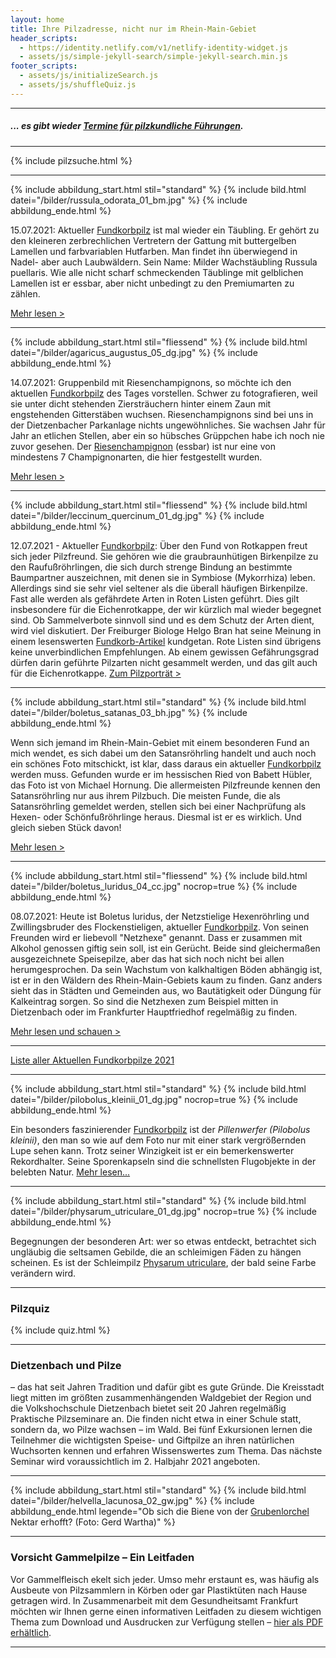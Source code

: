 ```yaml
---
layout: home
title: Ihre Pilzadresse, nicht nur im Rhein-Main-Gebiet
header_scripts:
  - https://identity.netlify.com/v1/netlify-identity-widget.js
  - assets/js/simple-jekyll-search/simple-jekyll-search.min.js
footer_scripts:
  - assets/js/initializeSearch.js
  - assets/js/shuffleQuiz.js
---
```

- - -

##### ... es gibt wieder [Termine für pilzkundliche Führungen](/termine).

- - -

{% include pilzsuche.html %}

- - -

{% include abbildung_start.html stil="standard" %}
{% include bild.html datei="/bilder/russula_odorata_01_bm.jpg" %}
{% include abbildung_ende.html %}

15.07.2021: Aktueller [Fundkorbpilz](AA "Glossar-") ist mal wieder ein Täubling. Er gehört zu den kleineren zerbrechlichen Vertretern der Gattung mit buttergelben Lamellen und farbvariablen Hutfarben.  Man findet ihn überwiegend in Nadel- aber auch Laubwäldern. Sein Name: Milder Wachstäubling Russula puellaris. Wie alle nicht scharf schmeckenden Täublinge mit gelblichen Lamellen ist er essbar, aber nicht unbedingt zu den Premiumarten zu zählen.

[Mehr lesen >](/pilze/russula-odorata-duftender-zwergtäubling)

- - -

{% include abbildung_start.html stil="fliessend" %}
{% include bild.html datei="/bilder/agaricus_augustus_05_dg.jpg" %}
{% include abbildung_ende.html %}

14.07.2021: Gruppenbild mit Riesenchampignons, so möchte ich den aktuellen [Fundkorbpilz](AA "Glossar-") des Tages vorstellen. Schwer zu fotografieren, weil sie unter dicht stehenden Ziersträuchern hinter einem Zaun mit engstehenden Gitterstäben wuchsen. Riesenchampignons sind bei uns in der Dietzenbacher Parkanlage nichts ungewöhnliches. Sie wachsen Jahr für Jahr an etlichen Stellen, aber ein so hübsches Grüppchen habe ich noch nie zuvor gesehen. Der [Riesenchampignon](/pilze/agaricus-augustus-riesenchampignon) (essbar) ist nur eine von mindestens 7 Champignonarten, die hier festgestellt wurden.

[Mehr lesen >](/pilze/agaricus-augustus-riesenchampignon)

<div style="clear: both"></div>

- - -

{% include abbildung_start.html stil="fliessend" %}
{% include bild.html datei="/bilder/leccinum_quercinum_01_dg.jpg" %}
{% include abbildung_ende.html %}

12.07.2021 - Aktueller [Fundkorbpilz](AA "Glossar-"): Über den Fund von Rotkappen freut sich jeder Pilzfreund. Sie gehören wie die graubraunhütigen Birkenpilze zu den Raufußröhrlingen, die sich durch strenge Bindung an bestimmte Baumpartner auszeichnen, mit denen sie in Symbiose (Mykorrhiza) leben. Allerdings sind sie sehr viel seltener als die überall häufigen Birkenpilze. Fast alle werden als gefährdete Arten in Roten Listen geführt. Dies gilt insbesondere für die Eichenrotkappe, der wir kürzlich mal wieder begegnet sind. Ob Sammelverbote sinnvoll sind und es dem Schutz der Arten dient, wird viel diskutiert. Der Freiburger Biologe Helgo Bran hat seine Meinung in einem lesenswerten [Fundkorb-Artikel](/artikel/über-sinn-und-unsinn-von-sammelverboten.html) kundgetan. Rote Listen sind übrigens keine unverbindlichen Empfehlungen. Ab einem gewissen Gefährungsgrad dürfen darin geführte Pilzarten nicht gesammelt werden, und das gilt auch für die Eichenrotkappe.
[Zum Pilzporträt >](/pilze/leccinum-quercinum-eichenrotkappe)

<div style="clear: both"></div>

- - -

{% include abbildung_start.html stil="standard" %}
{% include bild.html datei="/bilder/boletus_satanas_03_bh.jpg" %}
{% include abbildung_ende.html %}

Wenn sich jemand im Rhein-Main-Gebiet mit einem besonderen Fund an mich wendet, es sich dabei um den Satansröhrling handelt und auch noch ein schönes Foto mitschickt, ist klar, dass daraus ein aktueller [Fundkorbpilz](AA "Glossar-") werden muss. Gefunden wurde er im hessischen Ried von Babett Hübler, das Foto ist von Michael Hornung. Die allermeisten Pilzfreunde kennen den Satansröhrling nur aus ihrem Pilzbuch. Die meisten Funde, die als Satansröhrling gemeldet werden, stellen sich bei einer Nachprüfung als Hexen- oder Schönfußröhrlinge heraus. Diesmal ist er es wirklich. Und gleich sieben Stück davon!

[Mehr lesen >](/pilze/boletus-satanas-satansröhrling)

- - -

{% include abbildung_start.html stil="fliessend" %}
{% include bild.html datei="/bilder/boletus_luridus_04_cc.jpg" nocrop=true %}
{% include abbildung_ende.html %}

08.07.2021: Heute ist Boletus luridus, der Netzstielige Hexenröhrling und Zwillingsbruder des Flockenstieligen, aktueller [Fundkorbpilz](AA "Glossar-"). Von seinen Freunden wird er liebevoll "Netzhexe" genannt. Dass er zusammen mit Alkohol genossen giftig sein soll, ist ein Gerücht. Beide sind gleichermaßen ausgezeichnete Speisepilze, aber das hat sich noch nicht bei allen herumgesprochen. Da sein Wachstum von kalkhaltigen Böden abhängig ist, ist er in den Wäldern des Rhein-Main-Gebiets kaum zu finden. Ganz anders sieht das in Städten und Gemeinden aus, wo Bautätigkeit oder Düngung für Kalkeintrag sorgen. So sind die Netzhexen zum Beispiel mitten in Dietzenbach oder im Frankfurter Hauptfriedhof regelmäßig zu finden.

[Mehr lesen und schauen >](/pilze/boletus-luridus-netzstieliger-hexenröhrling)

<div style="clear: both"></div>

- - -

[Liste aller Aktuellen Fundkorbpilze 2021](/artikel/liste-aller-aktuellen-fundkorbpilze-2021.html)

- - -

{% include abbildung_start.html stil="standard" %}
{% include bild.html datei="/bilder/pilobolus_kleinii_01_dg.jpg" nocrop=true %}
{% include abbildung_ende.html %}

Ein besonders faszinierender [Fundkorbpilz](AA "Glossar-") ist der *Pillenwerfer (Pilobolus kleinii)*, den man so wie auf dem Foto nur mit einer stark vergrößernden Lupe sehen kann. Trotz seiner Winzigkeit ist er ein bemerkenswerter Rekordhalter. Seine Sporenkapseln sind die schnellsten Flugobjekte in der belebten Natur. [Mehr lesen...](/pilze/pilobolus-kleinii-pillenwerfer)

- - -

{% include abbildung_start.html stil="standard" %}
{% include bild.html datei="/bilder/physarum_utriculare_01_dg.jpg" nocrop=true %}
{% include abbildung_ende.html %}

Begegnungen der besonderen Art: wer so etwas entdeckt, betrachtet sich ungläubig die seltsamen Gebilde, die an schleimigen Fäden zu hängen scheinen. Es ist der Schleimpilz [Physarum utriculare](/pilze/physarum-utriculare-fadenfruchtschleimpilz), der bald seine Farbe verändern wird.

- - -

### Pilzquiz

{% include quiz.html %}

- - -

### Dietzenbach und Pilze

– das hat seit Jahren Tradition und dafür gibt es gute Gründe. Die Kreisstadt liegt mitten im größten zusammenhängenden Waldgebiet der Region und die Volkshochschule Dietzenbach bietet seit 20 Jahren regelmäßig Praktische Pilzseminare an. Die finden nicht etwa in einer Schule statt, sondern da, wo Pilze wachsen – im Wald. Bei fünf Exkursionen lernen die Teilnehmer die wichtigsten Speise- und Giftpilze an ihren natürlichen Wuchsorten kennen und erfahren Wissenswertes zum Thema. Das nächste Seminar wird voraussichtlich im 2. Halbjahr 2021 angeboten.

- - -

{% include abbildung_start.html stil="standard" %}
{% include bild.html datei="/bilder/helvella_lacunosa_02_gw.jpg" %}
{% include abbildung_ende.html legende="Ob sich die Biene von der <a href='/pilze/helvella-lacunosa-grubenlorchel'>Grubenlorchel</a> Nektar erhofft?  (Foto: Gerd Wartha)" %}

- - -

### Vorsicht Gammelpilze – Ein Leitfaden

Vor Gammelfleisch ekelt sich jeder. Umso mehr erstaunt es, was häufig als Ausbeute von Pilzsammlern in Körben oder gar Plastiktüten nach Hause getragen wird. In Zusammenarbeit mit dem Gesundheitsamt Frankfurt möchten wir Ihnen gerne einen informativen Leitfaden zu diesem wichtigen Thema zum Download und Ausdrucken zur Verfügung stellen – [hier als PDF erhältlich](/assets/docs/Fundkorb.de-Gammelpilze.pdf).

- - -
